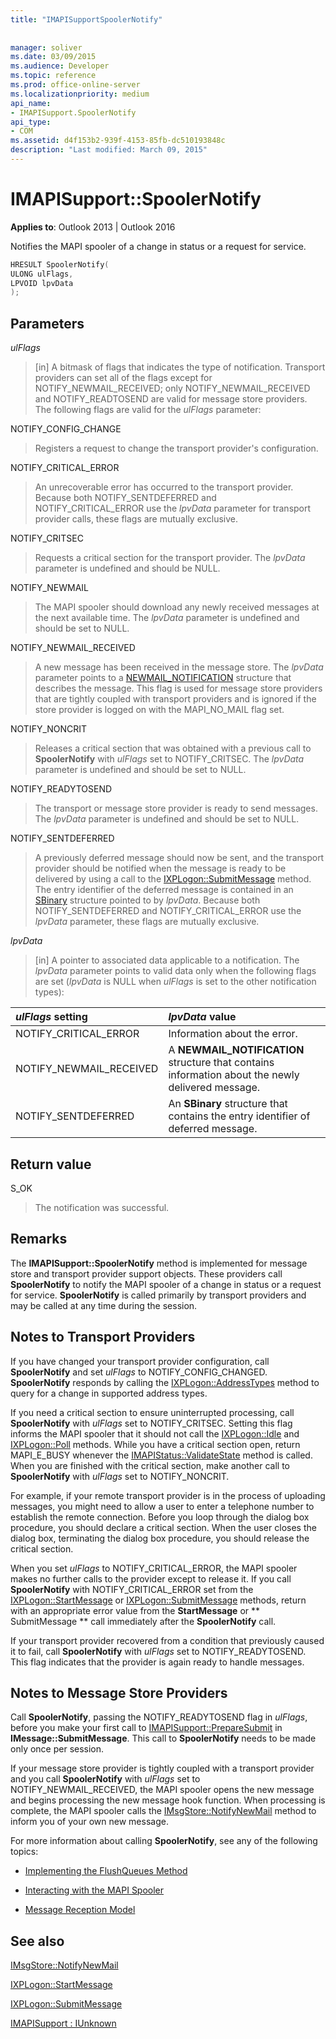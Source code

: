 ```yaml
---
title: "IMAPISupportSpoolerNotify"
 
 
manager: soliver
ms.date: 03/09/2015
ms.audience: Developer
ms.topic: reference
ms.prod: office-online-server
ms.localizationpriority: medium
api_name:
- IMAPISupport.SpoolerNotify
api_type:
- COM
ms.assetid: d4f153b2-939f-4153-85fb-dc510193848c
description: "Last modified: March 09, 2015"
---
```


# IMAPISupport::SpoolerNotify

  
  
**Applies to**: Outlook 2013 | Outlook 2016 
  
Notifies the MAPI spooler of a change in status or a request for service. 
  
```cpp
HRESULT SpoolerNotify(
ULONG ulFlags,
LPVOID lpvData
);
```

## Parameters

 _ulFlags_
  
> [in] A bitmask of flags that indicates the type of notification. Transport providers can set all of the flags except for NOTIFY_NEWMAIL_RECEIVED; only NOTIFY_NEWMAIL_RECEIVED and NOTIFY_READTOSEND are valid for message store providers. The following flags are valid for the  _ulFlags_ parameter: 
    
NOTIFY_CONFIG_CHANGE 
  
> Registers a request to change the transport provider's configuration. 
    
NOTIFY_CRITICAL_ERROR 
  
> An unrecoverable error has occurred to the transport provider. Because both NOTIFY_SENTDEFERRED and NOTIFY_CRITICAL_ERROR use the  _lpvData_ parameter for transport provider calls, these flags are mutually exclusive. 
    
NOTIFY_CRITSEC 
  
> Requests a critical section for the transport provider. The  _lpvData_ parameter is undefined and should be NULL. 
    
NOTIFY_NEWMAIL 
  
> The MAPI spooler should download any newly received messages at the next available time. The  _lpvData_ parameter is undefined and should be set to NULL. 
    
NOTIFY_NEWMAIL_RECEIVED 
  
> A new message has been received in the message store. The  _lpvData_ parameter points to a [NEWMAIL_NOTIFICATION](newmail_notification.md) structure that describes the message. This flag is used for message store providers that are tightly coupled with transport providers and is ignored if the store provider is logged on with the MAPI_NO_MAIL flag set. 
    
NOTIFY_NONCRIT 
  
> Releases a critical section that was obtained with a previous call to **SpoolerNotify** with  _ulFlags_ set to NOTIFY_CRITSEC. The  _lpvData_ parameter is undefined and should be set to NULL. 
    
NOTIFY_READYTOSEND 
  
> The transport or message store provider is ready to send messages. The  _lpvData_ parameter is undefined and should be set to NULL. 
    
NOTIFY_SENTDEFERRED 
  
> A previously deferred message should now be sent, and the transport provider should be notified when the message is ready to be delivered by using a call to the [IXPLogon::SubmitMessage](ixplogon-submitmessage.md) method. The entry identifier of the deferred message is contained in an [SBinary](sbinary.md) structure pointed to by  _lpvData_. Because both NOTIFY_SENTDEFERRED and NOTIFY_CRITICAL_ERROR use the  _lpvData_ parameter, these flags are mutually exclusive. 
    
 _lpvData_
  
> [in] A pointer to associated data applicable to a notification. The  _lpvData_ parameter points to valid data only when the following flags are set (_lpvData_ is NULL when  _ulFlags_ is set to the other notification types): 
    
|**_ulFlags_ setting**|**_lpvData_ value**|
|:-----|:-----|
|NOTIFY_CRITICAL_ERROR  <br/> |Information about the error.  <br/> |
|NOTIFY_NEWMAIL_RECEIVED  <br/> |A **NEWMAIL_NOTIFICATION** structure that contains information about the newly delivered message.  <br/> |
|NOTIFY_SENTDEFERRED  <br/> |An **SBinary** structure that contains the entry identifier of deferred message.  <br/> |
   
## Return value

S_OK 
  
> The notification was successful.
    
## Remarks

The **IMAPISupport::SpoolerNotify** method is implemented for message store and transport provider support objects. These providers call **SpoolerNotify** to notify the MAPI spooler of a change in status or a request for service. **SpoolerNotify** is called primarily by transport providers and may be called at any time during the session. 
  
## Notes to Transport Providers

If you have changed your transport provider configuration, call **SpoolerNotify** and set  _ulFlags_ to NOTIFY_CONFIG_CHANGED. **SpoolerNotify** responds by calling the [IXPLogon::AddressTypes](ixplogon-addresstypes.md) method to query for a change in supported address types. 
  
If you need a critical section to ensure uninterrupted processing, call **SpoolerNotify** with  _ulFlags_ set to NOTIFY_CRITSEC. Setting this flag informs the MAPI spooler that it should not call the [IXPLogon::Idle](ixplogon-idle.md) and [IXPLogon::Poll](ixplogon-poll.md) methods. While you have a critical section open, return MAPI_E_BUSY whenever the [IMAPIStatus::ValidateState](imapistatus-validatestate.md) method is called. When you are finished with the critical section, make another call to **SpoolerNotify** with  _ulFlags_ set to NOTIFY_NONCRIT. 
  
For example, if your remote transport provider is in the process of uploading messages, you might need to allow a user to enter a telephone number to establish the remote connection. Before you loop through the dialog box procedure, you should declare a critical section. When the user closes the dialog box, terminating the dialog box procedure, you should release the critical section.
  
When you set  _ulFlags_ to NOTIFY_CRITICAL_ERROR, the MAPI spooler makes no further calls to the provider except to release it. If you call **SpoolerNotify** with NOTIFY_CRITICAL_ERROR set from the [IXPLogon::StartMessage](ixplogon-startmessage.md) or [IXPLogon::SubmitMessage](ixplogon-submitmessage.md) methods, return with an appropriate error value from the **StartMessage** or ** SubmitMessage ** call immediately after the **SpoolerNotify** call. 
  
If your transport provider recovered from a condition that previously caused it to fail, call **SpoolerNotify** with  _ulFlags_ set to NOTIFY_READYTOSEND. This flag indicates that the provider is again ready to handle messages. 
  
## Notes to Message Store Providers

Call **SpoolerNotify**, passing the NOTIFY_READYTOSEND flag in  _ulFlags_, before you make your first call to [IMAPISupport::PrepareSubmit](imapisupport-preparesubmit.md) in **IMessage::SubmitMessage**. This call to **SpoolerNotify** needs to be made only once per session. 
  
If your message store provider is tightly coupled with a transport provider and you call **SpoolerNotify** with  _ulFlags_ set to NOTIFY_NEWMAIL_RECEIVED, the MAPI spooler opens the new message and begins processing the new message hook function. When processing is complete, the MAPI spooler calls the [IMsgStore::NotifyNewMail](imsgstore-notifynewmail.md) method to inform you of your own new message. 
  
For more information about calling **SpoolerNotify**, see any of the following topics:
  
- [Implementing the FlushQueues Method](implementing-the-flushqueues-method.md)
    
- [Interacting with the MAPI Spooler](interacting-with-the-mapi-spooler.md)
    
- [Message Reception Model](message-reception-model.md)
    
## See also



[IMsgStore::NotifyNewMail](imsgstore-notifynewmail.md)
  
[IXPLogon::StartMessage](ixplogon-startmessage.md)
  
[IXPLogon::SubmitMessage](ixplogon-submitmessage.md)
  
[IMAPISupport : IUnknown](imapisupportiunknown.md)

